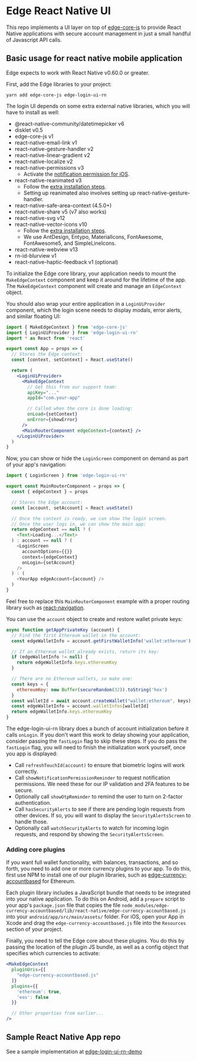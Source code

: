 # Edge React Native UI

This repo implements a UI layer on top of [edge-core-js](https://github.com/Airbitz/edge-core-js) to provide React Native applications with secure account management in just a small handful of Javascript API calls.

## Basic usage for react native mobile application

Edge expects to work with React Native v0.60.0 or greater.

First, add the Edge libraries to your project:

`yarn add edge-core-js edge-login-ui-rn`

The login UI depends on some extra external native libraries, which you will have to install as well:

- @react-native-community/datetimepicker v6
- disklet v0.5
- edge-core-js v1
- react-native-email-link v1
- react-native-gesture-handler v2
- react-native-linear-gradient v2
- react-native-localize v2
- react-native-permissions v3
  - Activate the [notification permission for iOS](https://www.npmjs.com/package/react-native-permissions#iOS).
- react-native-reanimated v3
  - Follow the [extra installation steps](https://docs.swmansion.com/react-native-reanimated/docs/fundamentals/getting-started).
  - Setting up reanimated also involves setting up react-native-gesture-handler.
- react-native-safe-area-context (4.5.0+)
- react-native-share v5 (v7 also works)
- react-native-svg v12
- react-native-vector-icons v10
  - Follow the [extra installation steps](https://www.npmjs.com/package/react-native-vector-icons#installation).
  - We use AntDesign, Entypo, MaterialIcons, FontAwesome, FontAwesome5, and SimpleLineIcons.
- react-native-webview v13
- rn-id-blurview v1
- react-native-haptic-feedback v1 (optional)

To initialize the Edge core library, your application needs to mount the `MakeEdgeContext` component and keep it around for the lifetime of the app. The `MakeEdgeContext` component will create and manage an `EdgeContext` object.

You should also wrap your entire application in a `LoginUiProvider` component, which the login scene needs to display modals, error alerts, and similar floating UI:

```jsx
import { MakeEdgeContext } from 'edge-core-js'
import { LoginUiProvider } from 'edge-login-ui-rn'
import * as React from 'react'

export const App = props => {
  // Stores the Edge context:
  const [context, setContext] = React.useState()

  return (
    <LoginUiProvider>
      <MakeEdgeContext
        // Get this from our support team:
        apiKey="..."
        appId="com.your-app"

        // Called when the core is done loading:
        onLoad={setContext}
        onError={showError}
      />
      <MainRouterComponent edgeContext={context} />
    </LoginUiProvider>
  )
}
```

Now, you can show or hide the `LoginScreen` component on demand as part of your app's navigation:

```javascript
import { LoginScreen } from 'edge-login-ui-rn'

export const MainRouterComponent = props => {
  const { edgeContext } = props

  // Stores the Edge account:
  const [account, setAccount] = React.useState()

  // Once the context is ready, we can show the login screen.
  // Once the user logs in, we can show the main app:
  return edgeContext == null ? (
    <Text>Loading...</Text>
  ) : account == null ? (
    <LoginScreen
      accountOptions={{}}
      context={edgeContext}
      onLogin={setAccount}
    />
  ) : (
    <YourApp edgeAccount={account} />
  )
}
```

Feel free to replace this `MainRouterComponent` example with a proper routing library such as [react-navigation](https://reactnavigation.org/).

You can use the `account` object to create and restore wallet private keys:

```js
async function getAppPrivateKey (account) {
  // Find the first Ethereum wallet in the account:
  const edgeWalletInfo = account.getFirstWalletInfo('wallet:ethereum')

  // If an Ethereum wallet already exists, return its key:
  if (edgeWalletInfo != null) {
    return edgeWalletInfo.keys.ethereumKey
  }

  // There are no Ethereum wallets, so make one:
  const keys = {
    ethereumKey: new Buffer(secureRandom(32)).toString('hex')
  }
  const walletId = await account.createWallet("wallet:ethereum", keys)
  const edgeWalletInfo = account.walletInfos[walletId]
  return edgeWalletInfo.keys.ethereumKey
}
```

The edge-login-ui-rn library does a bunch of account initialization before it calls `onLogin`. If you don't want this work to delay showing your application, consider passing the `fastLogin` flag to skip these steps. If you do pass the `fastLogin` flag, you will need to finish the initialization work yourself, once you app is displayed:

- Call `refreshTouchId(account)` to ensure that biometric logins will work correctly.
- Call `showNotificationPermissionReminder` to request notification permissions. We need these for our IP validation and 2FA features to be secure.
- Optionally call `showOtpReminder` to remind the user to turn on 2-factor authentication.
- Call `hasSecurityAlerts` to see if there are pending login requests from other devices. If so, you will want to display the `SecurityAlertsScreen` to handle those.
- Optionally call `watchSecurityAlerts` to watch for incoming login requests, and respond by showing the `SecurityAlertsScreen`.

### Adding core plugins

If you want full wallet functionality, with balances, transactions, and so forth, you need to add one or more currency plugins to your app. To do this, first use NPM to install one of our plugin libraries, such as [edge-currency-accountbased](https://github.com/EdgeApp/edge-currency-accountbased) for Ethereum.

Each plugin library includes a JavaScript bundle that needs to be integrated into your native application. To do this on Android, add a `prepare` script to your app's `package.json` file that copies the file `node_modules/edge-currency-accountbased/lib/react-native/edge-currency-accountbased.js` into your `android/app/src/main/assets/` folder. For iOS, open your App in Xcode and drag the `edge-currency-accountbased.js` file into the `Resources` section of your project.

Finally, you need to tell the Edge core about these plugins. You do this by passing the location of the plugin JS bundle, as well as a config object that specifies which currencies to activate:

```jsx
<MakeEdgeContext
  pluginUris={[
    "edge-currency-accountbased.js"
  ]}
  plugins={{
    'ethereum': true,
    'eos': false
  }}

  // Other properties from earlier...
/>
```

## Sample React Native App repo

See a sample implementation at [edge-login-ui-rn-demo](https://github.com/EdgeApp/edge-login-ui-rn-demo)
